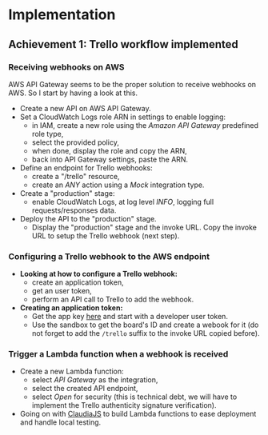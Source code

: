 # Implementation

## Achievement 1: Trello workflow implemented

### Receiving webhooks on AWS

AWS API Gateway seems to be the proper solution to receive webhooks on AWS. So I start by having a look at this.

- Create a new API on AWS API Gateway.
- Set a CloudWatch Logs role ARN in settings to enable logging:
  - in IAM, create a new role using the _Amazon API Gateway_ predefined role type,
  - select the provided policy,
  - when done, display the role and copy the ARN,
  - back into API Gateway settings, paste the ARN.
- Define an endpoint for Trello webhooks:
  - create a "/trello" resource,
  - create an _ANY_ action using a _Mock_ integration type.
- Create a "production" stage:
  - enable CloudWatch Logs, at log level _INFO_, logging full requests/responses data.
- Deploy the API to the "production" stage.
  - Display the "production" stage and the invoke URL. Copy the invoke URL to setup the Trello webhook (next step).

### Configuring a Trello webhook to the AWS endpoint

- **Looking at how to configure a Trello webhook:**
  - create an application token,
  - get an user token,
  - perform an API call to Trello to add the webhook.
- **Creating an application token:**
  - Get the app key [here](https://trello.com/app-key) and start with a developer user token.
  - Use the sandbox to get the board's ID and create a webook for it (do not forget to add the `/trello` suffix to the invoke URL copied before).

### Trigger a Lambda function when a webhook is received

- Create a new Lambda function:
  - select _API Gateway_ as the integration,
  - select the created API endpoint,
  - select _Open_ for security (this is technical debt, we will have to implement the Trello authenticity signature verification).
- Going on with [ClaudiaJS](https://claudiajs.com) to build Lambda functions to ease deployment and handle local testing.

